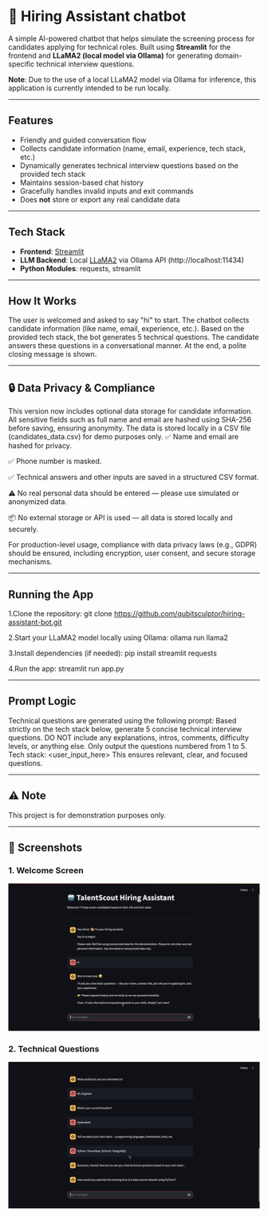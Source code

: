 # 🤖 Hiring Assistant chatbot

A simple AI-powered chatbot that helps simulate the screening process for candidates applying for technical roles. Built using **Streamlit** for the frontend and **LLaMA2 (local model via Ollama)** for generating domain-specific technical interview questions.

**Note**: Due to the use of a local LLaMA2 model via Ollama for inference, this application is currently intended to be run locally. 

---

## Features

- Friendly and guided conversation flow
- Collects candidate information (name, email, experience, tech stack, etc.)
- Dynamically generates technical interview questions based on the provided tech stack
- Maintains session-based chat history
- Gracefully handles invalid inputs and exit commands
- Does **not** store or export any real candidate data

---

##  Tech Stack

- **Frontend**: [Streamlit](https://streamlit.io/)
- **LLM Backend**: Local [LLaMA2](https://ollama.com/) via Ollama API (http://localhost:11434)
- **Python Modules**: requests, streamlit

---

##  How It Works

The user is welcomed and asked to say "hi" to start.
The chatbot collects candidate information (like name, email, experience, etc.).
Based on the provided tech stack, the bot generates 5 technical questions.
The candidate answers these questions in a conversational manner.
At the end, a polite closing message is shown.

---

##  🔒 Data Privacy & Compliance

This version now includes optional data storage for candidate information. All sensitive fields such as full name and email are hashed using SHA-256 before saving, ensuring anonymity. The data is stored locally in a CSV file (candidates_data.csv) for demo purposes only.
✅ Name and email are hashed for privacy.

✅ Phone number is masked.

✅ Technical answers and other inputs are saved in a structured CSV format.

⚠️ No real personal data should be entered — please use simulated or anonymized data.

📦 No external storage or API is used — all data is stored locally and securely.

For production-level usage, compliance with data privacy laws (e.g., GDPR) should be ensured, including encryption, user consent, and secure storage mechanisms.

---

##  Running the App

1.Clone the repository:
git clone https://github.com/qubitsculptor/hiring-assistant-bot.git

2.Start your LLaMA2 model locally using Ollama:
ollama run llama2

3.Install dependencies (if needed):
pip install streamlit requests

4.Run the app:
streamlit run app.py

---

##  Prompt Logic

Technical questions are generated using the following prompt:
Based strictly on the tech stack below, generate 5 concise technical interview questions.
DO NOT include any explanations, intros, comments, difficulty levels, or anything else.
Only output the questions numbered from 1 to 5.
Tech stack: <user_input_here>
This ensures relevant, clear, and focused questions.

---

##  ⚠️ Note

This project is for demonstration purposes only.

___

## 📸 Screenshots

### 1. Welcome Screen
![Welcome Screen](screenshots/Welcome.jpeg)

### 2. Technical Questions
![Technical Questions](screenshots/Questions.jpeg)





